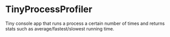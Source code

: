 # TinyProcessProfiler
Tiny console app that runs a process a certain number of times and returns stats such as average/fastest/slowest running time.

